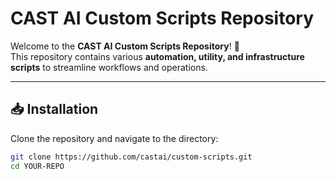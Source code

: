 # CAST AI Custom Scripts Repository

Welcome to the **CAST AI Custom Scripts Repository**! 🚀  
This repository contains various **automation, utility, and infrastructure scripts** to streamline workflows and operations.

---

## 📥 Installation
Clone the repository and navigate to the directory:
```bash
git clone https://github.com/castai/custom-scripts.git
cd YOUR-REPO